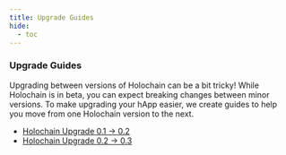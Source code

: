 ```yaml
---
title: Upgrade Guides
hide:
  - toc
---
```


### Upgrade Guides

Upgrading between versions of Holochain can be a bit tricky! While Holochain is in beta, you can expect breaking changes 
between minor versions. To make upgrading your hApp easier, we create guides to help you move from one Holochain version 
to the next.

- [Holochain Upgrade 0.1 → 0.2](/get-started/upgrade-holochain-0.2/)
- [Holochain Upgrade 0.2 → 0.3](/get-started/upgrade-holochain-0.3/)
